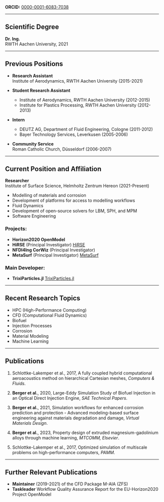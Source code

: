 **ORCID:** [0000-0001-6083-7038](https://orcid.org/0000-0001-6083-7038)

---

## Scientific Degree

**Dr. Ing.**  
RWTH Aachen University, 2021

---

## Previous Positions

- **Research Assistant**  
  Institute of Aerodynamics, RWTH Aachen University (2015-2021)

- **Student Research Assistant**  
  - Institute of Aerodynamics, RWTH Aachen University (2012-2015)
  - Institute for Plastics Processing, RWTH Aachen University (2012-2013)

- **Intern**  
  - DEUTZ AG, Department of Fluid Engineering, Cologne (2011-2012)
  - Bayer Technology Services, Leverkusen (2005-2006)

- **Community Service**  
  Roman Catholic Church, Düsseldorf (2006-2007)

---

## Current Position and Affiliation

**Researcher**  
Institute of Surface Science, Helmholtz Zentrum Hereon (2021-Present)

- Modelling of materials and corrosion
- Development of platforms for access to modelling workflows
- Fluid Dynamics
- Development of open-source solvers for LBM, SPH, and MPM
- Software Engineering

### Projects:
- **Horizon2020 OpenModel**
- **HiRSE** (Principal Investigator) [HiRSE](https://www.helmholtz-hirse.de/)
- **NFDI4Ing CorWiz** (Principal Investigator)
- **MetaSurf** (Principal Investigator) [MetaSurf](https://helmholtz-metadaten.de/de/inf-projects/metasurf)

### Main Developer:
- **TrixiParticles.jl** [TrixiParticles.jl](https://github.com/trixi-framework/TrixiParticles.jl)

---

## Recent Research Topics

- HPC (High-Performance Computing)
- CFD (Computational Fluid Dynamics)
- Biofuel
- Injection Processes
- Corrosion
- Material Modeling
- Machine Learning

---

## Publications

1. Schlottke-Lakemper et al., 2017, A fully coupled hybrid computational aeroacoustics method on hierarchical Cartesian meshes, *Computers & Fluids*.

2. **Berger et al.**, 2020, Large-Eddy Simulation Study of Biofuel Injection in an Optical Direct Injection Engine, *SAE Technical Papers*.

3. **Berger et al.**, 2021, Simulation workflows for enhanced corrosion prediction and protection - Advanced modeling-based surface engineering against materials degradation and damage, *Virtual Materials Design*.

4. **Berger et al.**, 2023, Property design of extruded magnesium-gadolinium alloys through machine learning, *MTCOMM, Elsevier*.

5. Schlottke-Lakemper et al., 2017, Optimized simulation of multiscale problems on high-performance computers, *PAMM*.

---

## Further Relevant Publications

- **Maintainer** (2019-2021) of the CFD Package M-AIA (ZFS)
- **Taskleader** Workflow Quality Assurance Report for the EU-Horizon2020 Project OpenModel
